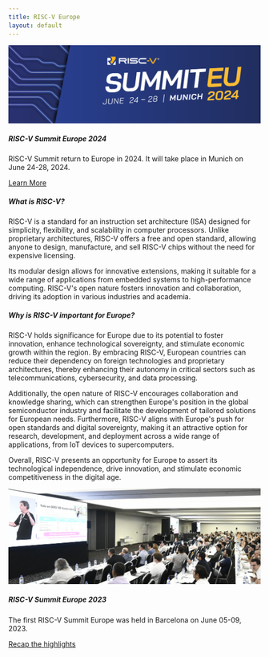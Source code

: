 ```yaml
---
title: RISC-V Europe
layout: default
---
```


<div class="row row-cols-1 row-cols-md-2">
  <div class="col mb-4">
    <div class="card h-100">
      <a href="summit/2024">
        <img src="summit/2024/media/banners/banner.png" class="card-img-top" alt="RISC-V Summit Europe 2024 Logo">
      </a>
      <div class="card-body">
        <h5 class="card-title">RISC-V Summit Europe 2024</h5>
        <p class="card-text">
          RISC-V Summit return to Europe in 2024. It will take place in Munich
          on June 24-28, 2024.
        </p>
        <div class="text-center">
          <a href="summit/2024" class="btn btn-primary btn-lg">Learn More</a>
        </div>
      </div>
    </div>
  </div>
  <div class="col mb-4">
    <div class="card h-100">
      <div class="card-header"><h5>What is RISC-V?</h5></div>
      <div class="card-body">
        <p class="card-text">
          RISC-V is a standard for an instruction set architecture (ISA)
          designed for simplicity, flexibility, and scalability in computer
          processors. Unlike proprietary architectures, RISC-V offers a free and
          open standard, allowing anyone to design, manufacture, and sell RISC-V
          chips without the need for expensive licensing.
        </p>
        <p class="card-text">
          Its modular design allows for innovative extensions, making it
          suitable for a wide range of applications from embedded systems to
          high-performance computing. RISC-V's open nature fosters innovation
          and collaboration, driving its adoption in various industries and
          academia.
        </p>
      </div>
    </div>
  </div>
  <div class="col mb-4">
    <div class="card h-100">
      <div class="card-header">
        <h5>Why is RISC-V important for Europe?</h5>
      </div>
      <div class="card-body">
        <p class="card-text">
          RISC-V holds significance for Europe due to its potential to foster
          innovation, enhance technological sovereignty, and stimulate economic
          growth within the region. By embracing RISC-V, European countries can
          reduce their dependency on foreign technologies and proprietary
          architectures, thereby enhancing their autonomy in critical sectors
          such as telecommunications, cybersecurity, and data processing.
        </p>
        <p class="card-text">
          Additionally, the open nature of RISC-V encourages collaboration and
          knowledge sharing, which can strengthen Europe's position in the
          global semiconductor industry and facilitate the development of
          tailored solutions for European needs. Furthermore, RISC-V aligns with
          Europe's push for open standards and digital sovereignty, making it an
          attractive option for research, development, and deployment across a
          wide range of applications, from IoT devices to supercomputers.
        </p>
        <p class="card-text">
          Overall, RISC-V presents an opportunity for Europe to assert its
          technological independence, drive innovation, and stimulate economic
          competitiveness in the digital age.
        </p>
      </div>
    </div>
  </div>
  <div class="col mb-4">
    <div class="card h-100">
      <img
        src="summit/2023/media/banners/banner.jpg"
        class="card-img-top"
        alt="RISC-V Summit Europe 2023 Impression"
      >
      <div class="card-body">
        <h5 class="card-title">RISC-V Summit Europe 2023</h5>
        <p class="card-text">
          The first RISC-V Summit Europe was held in Barcelona on June 05-09,
          2023.
        </p>
        <div class="text-center">
          <a href="summit/2023" class="btn btn-primary btn-lg"
            >Recap the highlights</a
          >
        </div>
      </div>
    </div>
  </div>
</div>
